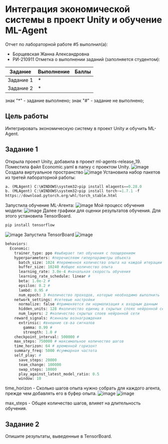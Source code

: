 # Интеграция экономической системы в проект Unity и обучение ML-Agent
Отчет по лабораторной работе #5 выполнил(а):
- Борщевская Жанна Александровна
- РИ-210911
Отметка о выполнении заданий (заполняется студентом):

| Задание | Выполнение | Баллы |
| ------ | ------ | ------ |
| Задание 1 | * |  |
| Задание 2 | * |  |

знак "*" - задание выполнено; знак "#" - задание не выполнено;
## Цель работы 
Интегрировать экономическую систему в проект Unity и обучить ML-Agent. 
## Задание 1
Открыла проект Unity, добавила в проект ml-agents-release_19. Поместила файл Economic.yaml в папку с проектом Unity. 
![image](https://user-images.githubusercontent.com/114568072/205131224-4cc351ea-6345-4962-8332-d6fc21f477a6.png)
Создала виртуальное пространство
![image](https://user-images.githubusercontent.com/114568072/205131919-003b492a-f029-4600-a9ff-992b400a9a5f.png)
Установила набор пакетов из третей лабораторной работы:
```py
a. (MLAgent) C:\WINDOWS\system32>pip install mlagents==0.28.0
b. (MLAgent) C:\WINDOWS\system32>pip install torch~=1.7.1 -f
https://download.pytorch.org/whl/torch_stable.html
```
Запустила обучение ML-Агента:
![image](https://user-images.githubusercontent.com/114568072/205132114-ee37f116-d2ab-435a-8b67-21868e2d3af0.png)
Мой процесс обучения модели:
![image](https://user-images.githubusercontent.com/114568072/205132259-172a24e2-99b3-407d-83a1-32a76aff358a.png)
Далее графики для оценки результатов обучения. Для этого
установила TensorBoard. 
```py
pip install tensorflow
```
![image](https://user-images.githubusercontent.com/114568072/205132571-9df59bae-2fc3-42c8-8297-952e5083d95b.png)
Запустила TensorBoard
![image](https://user-images.githubusercontent.com/114568072/205137968-a44b2d88-99b0-4e8c-9cc2-84baf7c892d6.png)
```py
behaviors:
  Economic:
    trainer_type: ppo #выбирает тип обучения с поощерением
    hyperparameters: #перечисляем гиперпараметры объекта
      batch_size: 1024 #переменноя количество опыта на каждой итерации
      buffer_size: 10240 #общее количество опыта
      learning_rate: 3.0e-4 #начальная скорость обучения
      learning_rate_schedule: linear #
      beta: 1.0e-2 #
      epsilon: 0.2 #
      lambd: 0.95 #
      num_epoch: 3 #количество проходов, которые необходимо выполнить      
    network_settings: #сетевые настройки
      normalize: false #применяется ли нормализация к входным данным
      hidden_units: 128 #количество единиц в скрытых слоях нейронной сети
      num_layers: 2 #количество скрытых слоев нейронной сети
    reward_signals: #синналы вознаграждения
      extrinsic: #внешние св-ва сигналов
        gamma: 0.99 #
        strength: 1.0 #
    checkpoint_interval: 500000 #
    max_steps: 750000 # максимальное количество шагов
    time_horizon: 64 # временной горизонт
    summary_freq: 5000 #суммарная частота
    self_play: #
      save_steps: 20000 
      team_change: 100000 
      swap_steps: 10000 
      play_against_latest_model_ratio: 0.5 
      window: 10 
```
time_horizon - Сколько шагов опыта нужно собрать для каждого агента, прежде чем добавлять его в буфер опыта.
![image](https://user-images.githubusercontent.com/114568072/205134481-8180d215-8428-4aef-b292-53ae1f495a73.png)
![image](https://user-images.githubusercontent.com/114568072/205139165-5e4ec934-0b3d-4569-bd9a-d44301e468a9.png)

max_steps - Общее количество шагов, влияет на длительность обучения.
## Задание 2
Опишите результаты, выведенные в TensorBoard. 

